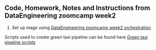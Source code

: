 ## Code, Homework, Notes and Instructions from DataEngineering zoomcamp week2

<ol>
<li>Set up mage using <a href="https://github.com/DataTalksClub/data-engineering-zoomcamp/tree/main/02-workflow-orchestration#221----intro-to-orchestration">DataEngineering zoomcamp week2 orchestration</a>
</ol>

Scripts used to create green taxi pipeline can be found here 
<a href="https://github.com/amohan601/dataengineering-zoomcamp2024/tree/main/week_2_workflow_orchestration/mage_scripts">Green taxi pipeline scripts</a>
